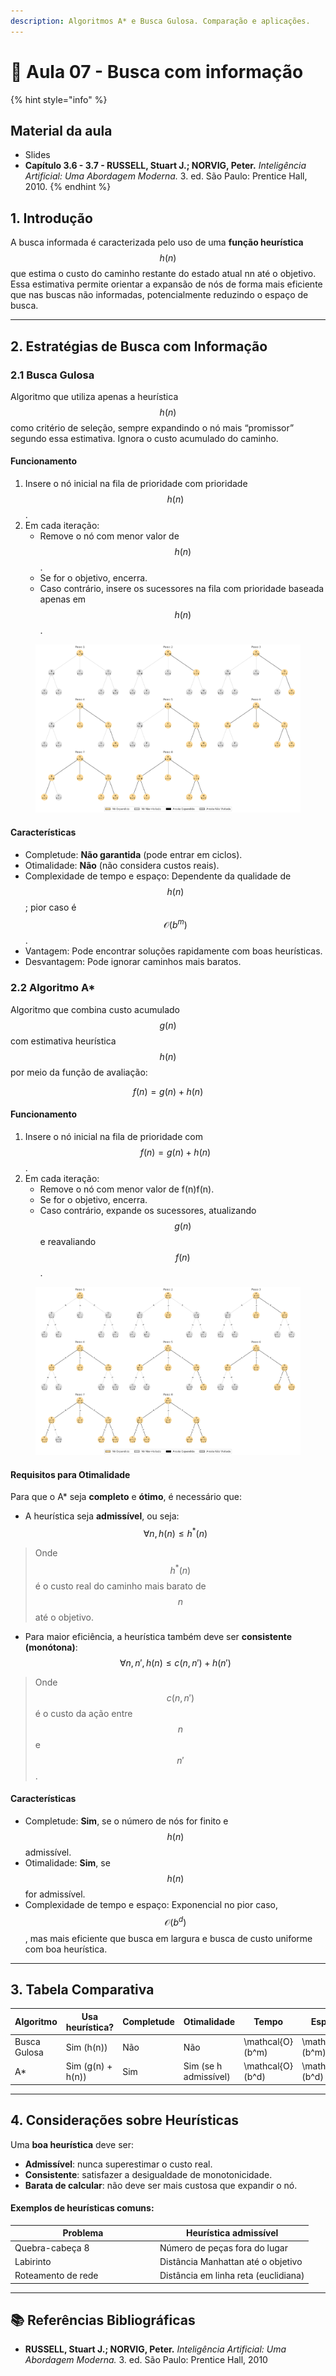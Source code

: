 ```yaml
---
description: Algoritmos A* e Busca Gulosa. Comparação e aplicações.
---
```


# 🧭 Aula 07 - Busca com informação

{% hint style="info" %}
## **Material da aula**

* Slides
* **Capítulo 3.6 - 3.7 - RUSSELL, Stuart J.; NORVIG, Peter.** _Inteligência Artificial: Uma Abordagem Moderna._ 3. ed. São Paulo: Prentice Hall, 2010.&#x20;
{% endhint %}

## 1. Introdução

A busca informada é caracterizada pelo uso de uma **função heurística** $$h(n)$$ que estima o custo do caminho restante do estado atual nn até o objetivo. Essa estimativa permite orientar a expansão de nós de forma mais eficiente que nas buscas não informadas, potencialmente reduzindo o espaço de busca.

***

## 2. Estratégias de Busca com Informação

### 2.1 Busca Gulosa&#x20;

Algoritmo que utiliza apenas a heurística $$h(n)$$ como critério de seleção, sempre expandindo o nó mais “promissor” segundo essa estimativa. Ignora o custo acumulado do caminho.

#### Funcionamento

1. Insere o nó inicial na fila de prioridade com prioridade $$h(n)$$.
2. Em cada iteração:
   * Remove o nó com menor valor de $$h(n)$$.
   * Se for o objetivo, encerra.
   * Caso contrário, insere os sucessores na fila com prioridade baseada apenas em  $$h(n)$$.

<figure><img src="../.gitbook/assets/busca_gulosa.png" alt=""><figcaption></figcaption></figure>

#### Características

* Completude: **Não garantida** (pode entrar em ciclos).
* Otimalidade: **Não** (não considera custos reais).
* Complexidade de tempo e espaço: Dependente da qualidade de  $$h(n)$$; pior caso é $$\mathcal{O}(b^m)$$.
* Vantagem: Pode encontrar soluções rapidamente com boas heurísticas.
* Desvantagem: Pode ignorar caminhos mais baratos.

### 2.2  Algoritmo A\*&#x20;

Algoritmo que combina custo acumulado $$g(n)$$ com estimativa heurística $$h(n)$$ por meio da função de avaliação:

$$
f(n)=g(n)+h(n)
$$

#### Funcionamento

1. Insere o nó inicial na fila de prioridade com $$f(n)=g(n)+h(n)$$.
2. Em cada iteração:
   * Remove o nó com menor valor de f(n)f(n).
   * Se for o objetivo, encerra.
   * Caso contrário, expande os sucessores, atualizando $$g(n)$$ e reavaliando $$f(n)$$.

<figure><img src="../.gitbook/assets/busca_a_.png" alt=""><figcaption></figcaption></figure>

#### Requisitos para Otimalidade

Para que o A\* seja **completo** e **ótimo**, é necessário que:

* A heurística seja **admissível**, ou seja: $$\forall n, h(n) \leq h^*(n)$$

> Onde $$h^*(n)$$ é o custo real do caminho mais barato de $$n$$ até o objetivo.

* Para maior eficiência, a heurística também deve ser **consistente (monótona)**:$$\forall n, n', h(n) \leq c(n, n') + h(n')$$

> Onde $$c(n, n')$$ é o custo da ação entre $$n$$ e $$n'$$.

#### Características

* Completude: **Sim**, se o número de nós for finito e $$h(n)$$ admissível.
* Otimalidade: **Sim**, se $$h(n)$$ for admissível.
* Complexidade de tempo e espaço: Exponencial no pior caso, $$\mathcal{O}(b^d)$$, mas mais eficiente que busca em largura e busca de custo uniforme com boa heurística.

***

## 3. Tabela Comparativa

<table><thead><tr><th width="128">Algoritmo</th><th width="179.5">Usa heurística?</th><th width="112.5">Completude</th><th width="113">Otimalidade</th><th width="99.5">Tempo</th><th width="100">Espaço</th></tr></thead><tbody><tr><td>Busca Gulosa</td><td>Sim (<span class="math">h(n)</span>)</td><td>Não</td><td>Não</td><td><span class="math">\mathcal{O}(b^m)</span></td><td><span class="math">\mathcal{O}(b^m)</span></td></tr><tr><td>A*</td><td>Sim (<span class="math">g(n) + h(n)</span>)</td><td>Sim</td><td>Sim (se <span class="math">h</span> admissível)</td><td><span class="math">\mathcal{O}(b^d)</span></td><td><span class="math">\mathcal{O}(b^d)</span></td></tr></tbody></table>

***

## 4. Considerações sobre Heurísticas

Uma **boa heurística** deve ser:

* **Admissível**: nunca superestimar o custo real.
* **Consistente**: satisfazer a desigualdade de monotonicidade.
* **Barata de calcular**: não deve ser mais custosa que expandir o nó.

#### Exemplos de heurísticas comuns:

<table><thead><tr><th width="218">Problema</th><th>Heurística admissível</th></tr></thead><tbody><tr><td>Quebra-cabeça 8</td><td>Número de peças fora do lugar</td></tr><tr><td>Labirinto</td><td>Distância Manhattan até o objetivo</td></tr><tr><td>Roteamento de rede</td><td>Distância em linha reta (euclidiana)</td></tr></tbody></table>

***

## :books: **Referências Bibliográficas**

* **RUSSELL, Stuart J.; NORVIG, Peter.** _Inteligência Artificial: Uma Abordagem Moderna._ 3. ed. São Paulo: Prentice Hall, 2010

